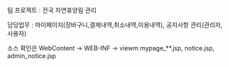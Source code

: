 팀 프로젝트 : 전국 자연휴양림 관리

담당업무 : 마이페이지(장바구니,결제내역,취소내역,이용내역), 공지사항 관리(관리자,사용자)

소스 확인은 WebContent -> WEB-INF  -> viewm
mypage_**.jsp, notice.jsp, admin_notice.jsp
